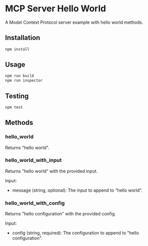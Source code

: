 # MCP Server Hello World

A Model Context Protocol server example with hello world methods.

## Installation

```bash
npm install
```

## Usage

```bash
npm run build
npm run inspector
```

## Testing

```bash
npm test
```

## Methods

### hello_world

Returns "hello world".

### hello_world_with_input

Returns "hello world" with the provided input.

Input:
- message (string, optional): The input to append to "hello world".

### hello_world_with_config

Returns "hello configuration" with the provided config.

Input:
- config (string, required): The configuration to append to "hello configuration".
```
